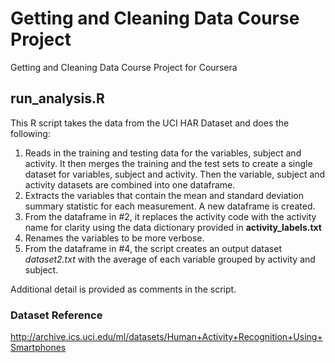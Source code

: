 # Getting and Cleaning Data Course Project
Getting and Cleaning Data Course Project for Coursera 

## run_analysis.R
This R script takes the data from the UCI HAR Dataset and does the following:

1. Reads in the training and testing data for the variables, subject and activity. It then merges the training and the test sets to create a single dataset for variables, subject and activity. Then the variable, subject and activity datasets are combined into one dataframe.
2. Extracts the variables that contain the mean and standard deviation summary statistic for each measurement. A new dataframe is created. 
3. From the dataframe in #2, it replaces the activity code with the activity name for clarity using the data dictionary provided in **activity_labels.txt**
4. Renames the variables to be more verbose. 
5. From the dataframe in #4, the script creates an output dataset *dataset2.txt* with the average of each variable grouped by activity and subject.

Additional detail is provided as comments in the script.

### Dataset Reference
http://archive.ics.uci.edu/ml/datasets/Human+Activity+Recognition+Using+Smartphones
